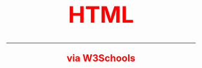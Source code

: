 <html>
   <head>
       <title>Home</title>
       <style>
           h1, p {
           color:red;
           text-align:center;
           }
           h1 {
           font-size:60px;
           }
           p {
           font-size:25px;
           }
       </style>
    </head>
    <body>
        <h1>HTML</h1>
        <hr size="3" noshade>
        <p><b>via W3Schools</b></p>
    </body>
 </html>
